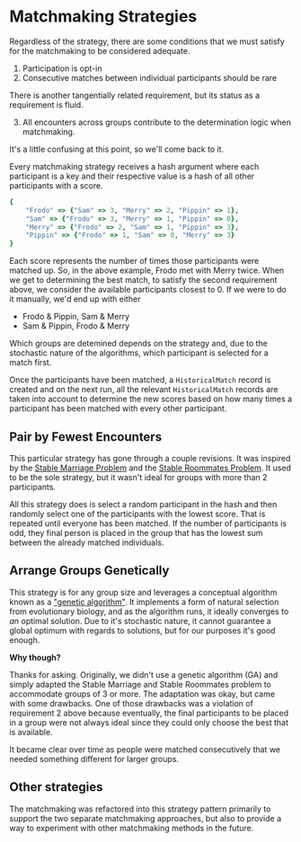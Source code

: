 # Matchmaking Strategies

Regardless of the strategy, there are some conditions that we must satisfy for the matchmaking to be considered adequate.

1. Participation is opt-in
2. Consecutive matches between individual participants should be rare

There is another tangentially related requirement, but its status as a requirement is fluid.

3. All encounters across groups contribute to the determination logic when matchmaking.

It's a little confusing at this point, so we'll come back to it.

Every matchmaking strategy receives a hash argument where each participant is a key and their respective value is a hash of all other participants with a score.

```ruby
{
    "Frodo" => {"Sam" => 3, "Merry" => 2, "Pippin" => 1},
    "Sam" => {"Frodo" => 3, "Merry" => 1, "Pippin" => 0},
    "Merry" => {"Frodo" => 2, "Sam" => 1, "Pippin" => 3},
    "Pippin" => {"Frodo" => 1, "Sam" => 0, "Merry" => 3}
}
```

Each score represents the number of times those participants were matched up. So, in the above example, Frodo met with Merry twice. When we get to determining the best match, to satisfy the second requirement above, we consider the available participants closest to 0. If we were to do it manually, we'd end up with either

- Frodo & Pippin, Sam & Merry
- Sam & Pippin, Frodo & Merry

Which groups are detemined depends on the strategy and, due to the stochastic nature of the algorithms, which participant is selected for a match first.

Once the participants have been matched, a `HistoricalMatch` record is created and on the next run, all the relevant `HistoricalMatch` records are taken into account to determine the new scores based on how many times a participant has been matched with every other participant.

## Pair by Fewest Encounters

This particular strategy has gone through a couple revisions. It was inspired by the [Stable Marriage Problem](https://en.wikipedia.org/wiki/Stable_marriage_problem) and the [Stable Roommates Problem](https://en.wikipedia.org/wiki/Stable_roommates_problem). It used to be the sole strategy, but it wasn't ideal for groups with more than 2 participants.

All this strategy does is select a random participant in the hash and then randomly select one of the participants with the lowest score. That is repeated until everyone has been matched. If the number of participants is odd, they final person is placed in the group that has the lowest sum between the already matched individuals.

## Arrange Groups Genetically

This strategy is for any group size and leverages a conceptual algorithm known as a ["genetic algorithm"](https://en.wikipedia.org/wiki/Genetic_algorithm). It implements a form of natural selection from evolutionary biology, and as the algorithm runs, it ideally converges to _an_ optimal solution. Due to it's stochastic nature, it cannot guarantee a global optimum with regards to solutions, but for our purposes it's good enough.

**Why though?**

Thanks for asking. Originally, we didn't use a genetic algorithm (GA) and simply adapted the Stable Marriage and Stable Roommates problem to accommodate groups of 3 or more. The adaptation was okay, but came with some drawbacks. One of those drawbacks was a violation of requirement 2 above because eventually, the final participants to be placed in a group were not always ideal since they could only choose the best that is available.

It became clear over time as people were matched consecutively that we needed something different for larger groups.

## Other strategies

The matchmaking was refactored into this strategy pattern primarily to support the two separate matchmaking approaches, but also to provide a way to experiment with other matchmaking methods in the future.
